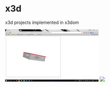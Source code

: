 # x3d
x3d projects implemented in x3dom

<img src="capturi_proiect_x3d/1.jpg" width="300">
<img src="capturi_proiect_x3d/2_fara_acoperis.jpg.jpg" width="300">

